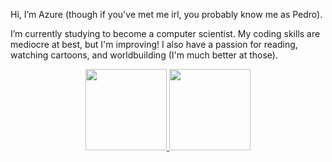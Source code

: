 Hi, I’m Azure (though if you've met me irl, you probably know me as Pedro).

I’m currently studying to become a computer scientist. My coding skills are mediocre at best, but I'm improving!
I also have a passion for reading, watching cartoons, and worldbuilding (I'm much better at those).


<div align="center">
  <a href="https://github.com/AzurePi">
  <img height="130em" src="https://github-readme-stats.vercel.app/api?username=AzurePi&show_icons=true&include_all_commits=true&count_private=true&title_color=8700d6&border_color=00a3a3&text_color=00a3a3&icon_color=007071&bg_color=0,26142a,101049"/>
  <img height="130em" src="https://github-readme-stats.vercel.app/api/top-langs/?username=AzurePi&layout=compact&langs_count=7&title_color=8700d6&border_color=00a3a3&text_color=00a3a3&icon_color=007071&bg_color=0,26142a,101049"/>
</div>


<!--
can't really get it to work ¯\_(ツ)_/¯
<div>
  ![Snake animation](https://github.com/AzurePi/AzurePi/blob/output/github-contribution-grid-snake.svg)
</div>
--> 

